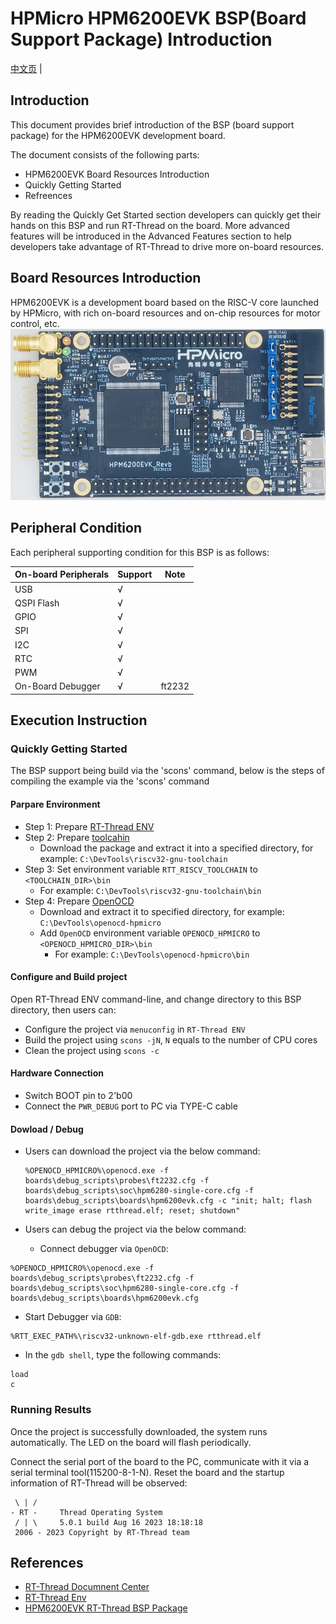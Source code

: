 # HPMicro HPM6200EVK BSP(Board Support Package) Introduction

[中文页](README_zh.md) |

## Introduction

This document provides brief introduction of the BSP (board support package) for the HPM6200EVK development board.

The document consists of the following parts:

- HPM6200EVK Board Resources Introduction
- Quickly Getting Started
- Refreences

By reading the Quickly Get Started section developers can quickly get their hands on this BSP and run RT-Thread on the board. More advanced features will be introduced in the Advanced Features section to help developers take advantage of RT-Thread to drive more on-board resources.

## Board Resources Introduction

HPM6200EVK is a development board based on the RISC-V core launched by HPMicro, with rich on-board resources and on-chip resources for motor control, etc.
![board](figures/board.png)


## Peripheral Condition

Each peripheral supporting condition for this BSP is as follows:


| **On-board Peripherals** | **Support** | **Note**                              |
| ------------------------ | ----------- | ------------------------------------- |
| USB                      | √           |                                       |
| QSPI Flash               | √           |                                       |
| GPIO                     | √           |                                       |
| SPI                      | √           |                                       |
| I2C                      | √           |                                       |
| RTC                      | √           |                                       |
| PWM                      | √           |                                       |
| On-Board Debugger        | √           | ft2232                                |


## Execution Instruction

### Quickly Getting Started

The BSP support being build via the 'scons' command, below is the steps of compiling the example via the 'scons' command

#### Parpare Environment
- Step 1: Prepare [RT-Thread ENV](https://www.rt-thread.org/download.html#download-rt-thread-env-tool)
- Step 2: Prepare [toolcahin](https://github.com/helloeagleyang/riscv32-gnu-toolchain-win/archive/2022.04.12.zip)
    - Download the package and extract it into a specified directory, for example: `C:\DevTools\riscv32-gnu-toolchain`
- Step 3: Set environment variable `RTT_RISCV_TOOLCHAIN` to `<TOOLCHAIN_DIR>\bin`
    - For example: `C:\DevTools\riscv32-gnu-toolchain\bin`
- Step 4: Prepare [OpenOCD](https://github.com/hpmicro/rtt-debugger-support-package/archive/v0.4.0.zip)
  - Download and extract it to specified directory, for example: `C:\DevTools\openocd-hpmicro`
  - Add `OpenOCD` environment variable `OPENOCD_HPMICRO` to `<OPENOCD_HPMICRO_DIR>\bin`
    - For example: `C:\DevTools\openocd-hpmicro\bin`

#### Configure and Build project

Open RT-Thread ENV command-line, and change directory to this BSP directory, then users can:

- Configure the project via `menuconfig` in `RT-Thread ENV`
- Build the project using `scons -jN`, `N` equals to the number of CPU cores
- Clean the project using `scons -c`

#### Hardware Connection

- Switch BOOT pin to 2'b00
- Connect the `PWR_DEBUG` port to PC via TYPE-C cable


#### Dowload / Debug

- Users can download the project via the below command:
  ```console
  %OPENOCD_HPMICRO%\openocd.exe -f boards\debug_scripts\probes\ft2232.cfg -f boards\debug_scripts\soc\hpm6280-single-core.cfg -f boards\debug_scripts\boards\hpm6200evk.cfg -c "init; halt; flash write_image erase rtthread.elf; reset; shutdown"
  ```

- Users can debug the project via the below command:

  - Connect debugger via `OpenOCD`:

```console
%OPENOCD_HPMICRO%\openocd.exe -f boards\debug_scripts\probes\ft2232.cfg -f boards\debug_scripts\soc\hpm6280-single-core.cfg -f boards\debug_scripts\boards\hpm6200evk.cfg
```
  - Start Debugger via `GDB`:

```console
%RTT_EXEC_PATH%\riscv32-unknown-elf-gdb.exe rtthread.elf
```
  - In the `gdb shell`, type the following commands:

```console
load
c
```

### **Running Results**

Once the project is successfully downloaded, the system runs automatically. The LED on the board will flash periodically.

Connect the serial port of the board to the PC, communicate with it via a serial terminal tool(115200-8-1-N). Reset the board and the startup information of RT-Thread will be observed:

```
 \ | /
- RT -     Thread Operating System
 / | \     5.0.1 build Aug 16 2023 18:18:18
 2006 - 2023 Copyright by RT-Thread team
```

## **References**

- [RT-Thread Documnent Center](https://www.rt-thread.org/document/site/#/rt-thread-version/rt-thread-standard/README)
- [RT-Thread Env](https://github.com/RT-Thread/rtthread-manual-doc/blob/master/env/env.md)
- [HPM6200EVK RT-Thread BSP Package](https://github.com/hpmicro/rtt-bsp-hpm6200evk)